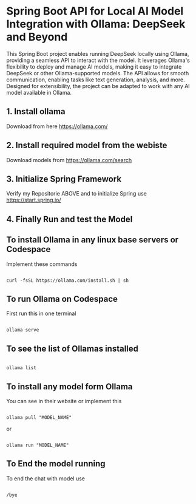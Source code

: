 # Spring Boot API for Local AI Model Integration with Ollama: DeepSeek and Beyond
This Spring Boot project enables running DeepSeek locally using Ollama, providing a seamless API to interact with the model. It leverages Ollama's flexibility to deploy and manage AI models, making it easy to integrate DeepSeek or other Ollama-supported models. The API allows for smooth communication, enabling tasks like text generation, analysis, and more. Designed for extensibility, the project can be adapted to work with any AI model available in Ollama.

## 1. Install ollama
Download from here https://ollama.com/

## 2. Install required model from the webiste
Download models from https://ollama.com/search

## 3. Initialize Spring Framework
Verify my Repositorie ABOVE and 
to initialize Spring use https://start.spring.io/

## 4. Finally Run and test the Model

## To install Ollama in any linux base servers or Codespace
Implement these commands
```

curl -fsSL https://ollama.com/install.sh | sh

```

## To run Ollama on Codespace
First run this in one terminal
```

ollama serve

```

## To see the list of Ollamas installed
```

ollama list

```

## To install any model form Ollama 
You can see in their website or implement this
```

ollama pull "MODEL_NAME"

```
or 
```

ollama run "MODEL_NAME"

```

## To End the model running
To end the chat with model use
```

/bye

```
